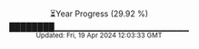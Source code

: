 <p align="center">
⏳Year Progress (29.92 %)<br>
████████▁▁▁▁▁▁▁▁▁▁▁▁▁▁▁▁▁▁▁▁▁▁ <br>
<sub>Updated: Fri, 19 Apr 2024 12:03:33 GMT</sub>
</p>

